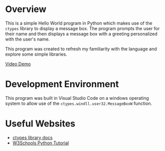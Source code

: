 # Overview

This is a simple Hello World program in Python which makes use of the `ctypes` library to display a message box. The program prompts the user for their name and then displays a message box with a greeting personalized with the user's name.

This program was created to refresh my familiarity with the language and explore some simple libraries.

[Video Demo](https://youtu.be/TyzrUTsrSAc)

# Development Environment

This program was built in Visual Studio Code on a windows operating system to allow use of the `ctypes.windll.user32.MessageBoxW` function.

# Useful Websites

* [ctypes library docs](https://docs.python.org/3/library/ctypes.html)
* [W3Schools Python Tutorial](https://www.w3schools.com/python/default.asp)
